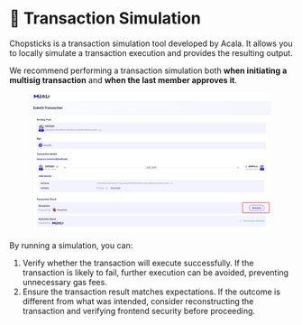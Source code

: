 # 🚛 Transaction Simulation

Chopsticks is a transaction simulation tool developed by Acala. It allows you to locally simulate a transaction execution and provides the resulting output.

We recommend performing a transaction simulation both **when initiating a multisig transaction** and **when the last member approves it**.

<figure><img src="../.gitbook/assets/image (1).png" alt=""><figcaption></figcaption></figure>

By running a simulation, you can:

1. Verify whether the transaction will execute successfully. If the transaction is likely to fail, further execution can be avoided, preventing unnecessary gas fees.
2. Ensure the transaction result matches expectations. If the outcome is different from what was intended, consider reconstructing the transaction and verifying frontend security before proceeding.

